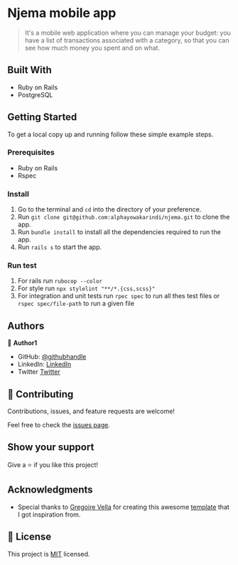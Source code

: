 # Njema mobile app

> It's a mobile web application where you can manage your budget: you have a list of transactions associated with a category, so that you can see how much   money you spent and on what.

## Built With

- Ruby on Rails
- PostgreSQL

## Getting Started

To get a local copy up and running follow these simple example steps.

### Prerequisites

- Ruby on Rails
- Rspec

### Install

1. Go to the terminal and `cd` into the directory of your preference.
2. Run `git clone git@github.com:alphayowakarindi/njema.git` to clone the app.
3. Run `bundle install` to install all the dependencies required to run the app.
4. Run `rails s` to start the app.

### Run test
1. For rails run `rubocop --color`
2. For style run  `npx stylelint "**/*.{css,scss}"`
3. For integration and unit tests run `rpec spec` to run all thes test files or `rspec spec/file-path` 
   to run a given file

## Authors

👤 **Author1**

- GitHub: [@githubhandle](https://github.com/alphayowakarindi)
- LinkedIn: [LinkedIn](https://www.linkedin.com/in/alphayo-wakarindi-15a825236/)
- Twitter [Twitter](https://twitter.com/alphayowakarind)


## 🤝 Contributing
Contributions, issues, and feature requests are welcome!

Feel free to check the [issues page](https://github.com/alphayowakarindi/njema/issues). 

## Show your support

Give a ⭐️ if you like this project!

## Acknowledgments

- Special thanks to [Gregoire Vella](https://www.behance.net/gregoirevella) for creating this awesome [template](https://www.behance.net/gallery/19759151/Snapscan-iOs-design-and-branding?tracking_source=) that I got inspiration from.


## 📝 License

This project is [MIT](./MIT.md) licensed.
